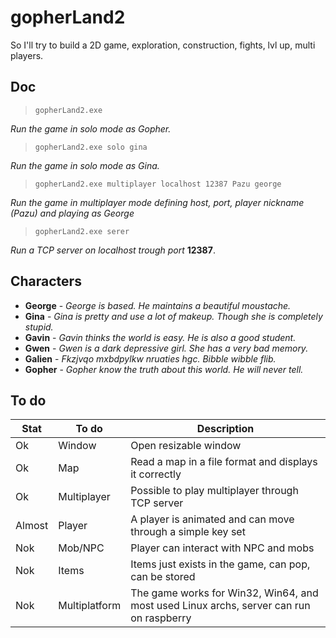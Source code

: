 # gopherLand2

So I'll try to build a 2D game, exploration, construction, fights, lvl up, multi players.

## Doc

> `gopherLand2.exe`

*Run the game in solo mode as Gopher.*

> `gopherLand2.exe solo gina`

*Run the game in solo mode as Gina.*

> `gopherLand2.exe multiplayer localhost 12387 Pazu george`

*Run the game in multiplayer mode defining host, port, player nickname (Pazu) and playing as George*

> `gopherLand2.exe serer`

*Run a TCP server on localhost trough port* **12387**.

## Characters

- **George** - *George is based. He maintains a beautiful moustache.*
- **Gina** - *Gina is pretty and use a lot of makeup. Though she is completely stupid.*
- **Gavin** - *Gavin thinks the world is easy. He is also a good student.*
- **Gwen** - *Gwen is a dark depressive girl. She has a very bad memory.*
- **Galien** - *Fkzjvqo mxbdpylkw nruaties hgc. Bibble wibble flib.*
- **Gopher** - *Gopher know the truth about this world. He will never tell.*


## To do

| Stat   | To do         | Description                                                                             |
| ------ | ------------- | --------------------------------------------------------------------------------------- |
| Ok     | Window        | Open resizable window                                                                   |
| Ok     | Map           | Read a map in a file format and displays it correctly                                   |
| Ok     | Multiplayer   | Possible to play multiplayer through TCP server                                         |
| Almost | Player        | A player is animated and can move through a simple key set                              |
| Nok    | Mob/NPC       | Player can interact with NPC and mobs                                                   |
| Nok    | Items         | Items just exists in the game, can pop, can be stored                                   |
| Nok    | Multiplatform | The game works for Win32, Win64, and most used Linux archs, server can run on raspberry |